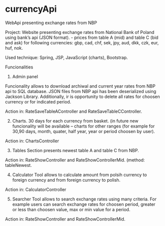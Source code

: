 # currencyApi
WebApi presenting exchange rates from NBP

Project: Website presenting exchange rates from National Bank of Poland  using bank’s api (JSON format). - prices from table A (mid) and table C (bid and ask) for following currencies: gbp, cad, chf, sek, jpy, aud, dkk, czk, eur, huf, nok. 

Used technique: Spring, JSP, JavaScript (charts), Bootstrap. 

Funcionalities

1. Admin panel

Funcionality allows to download archiwal and current year rates from NBP api to SQL database. JSON files from NBP api has been deserialized using Jackson Library. 
Additionally, ir is opportunity to delete all rates for choosen currency or for indicated period. 

Action in: RateSaveTableAController and RateSaveTableCController. 


2. Charts.
30 days for each currency from basket. (in future new funcionality will be available – charts for other ranges (for example for 30,90 days, month, quater, half year, year or period choosen by user). 

Action in: ChartsController

3. Tables
Section presents newest table A and table C from NBP. 

Action in: RateShowController and RateShowControllerMid. (method: tableNewest.

4. Calculator
Tool allows to calculate amount from polsih currency to foreign currency and from foreign currency to polish. 

Action in: CalculatorController

5. Searcher
Tool allows to search exchange rates using many criteria. For example users can search exchange rates for choosen period, greater or less than choosen value, max or min value for a period. 

Action in: RateShowController and RateShowControllerMid. 
